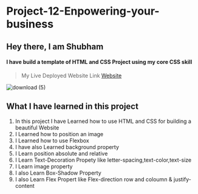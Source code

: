 # Project-12-Enpowering-your-business

## Hey there, I am Shubham

#### I have build a template of HTML and CSS Project using my core CSS skill

> My Live Deployed Website Link [Website](https://serene-monstera-0fc959.netlify.app)  

![download (5)](https://user-images.githubusercontent.com/101961231/182020740-0b4b9c6e-41dc-4eb5-9510-f42ce2a26de9.png)

 ## What I have learned in this project

1. In this project I have Learned how to use HTML and CSS for building a beautiful Website  
2. I Learned how to position an image   
3. I Learned how to use Flexbox  
4. I have also Learned background property  
5. I Learn position absolute and relative  
6. I Learn Text-Decoration Propety like letter-spacing,text-color,text-size  
7. I Learn image property  
8. I also Learn Box-Shadow Property  
9. I also Learn Flex Propert like Flex-direction row and coloumn & justify-content